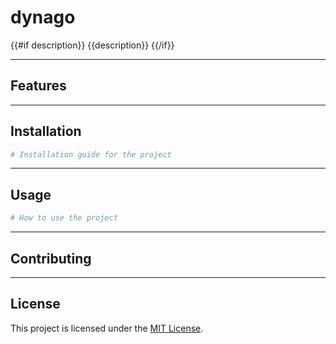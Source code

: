# dynago

{{#if description}}
{{description}}
{{/if}}

---

## Features

---

## Installation

```bash
# Installation guide for the project
```

---

## Usage

```bash
# How to use the project
```

---

## Contributing

---

## License
This project is licensed under the [MIT License](LICENSE).
